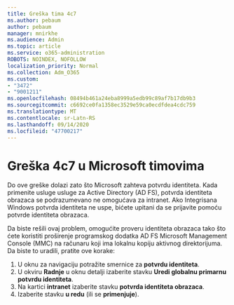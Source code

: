 ```yaml
---
title: Greška tima 4c7
ms.author: pebaum
author: pebaum
manager: mnirkhe
ms.audience: Admin
ms.topic: article
ms.service: o365-administration
ROBOTS: NOINDEX, NOFOLLOW
localization_priority: Normal
ms.collection: Adm_O365
ms.custom:
- "3472"
- "9001211"
ms.openlocfilehash: 08494b461a24eba8999a5edb99c89af7b17db9b3
ms.sourcegitcommit: c6692ce0fa1358ec3529e59ca0ecdfdea4cdc759
ms.translationtype: MT
ms.contentlocale: sr-Latn-RS
ms.lasthandoff: 09/14/2020
ms.locfileid: "47700217"
---
```

# <a name="4c7-error-in-microsoft-teams"></a>Greška 4c7 u Microsoft timovima

Do ove greške dolazi zato što Microsoft zahteva potvrdu identiteta. Kada primenite usluge usluge za Active Directory (AD FS), potvrda identiteta obrazaca se podrazumevano ne omogućava za intranet. Ako Integrisana Windows potvrda identiteta ne uspe, bićete upitani da se prijavite pomoću potvrde identiteta obrazaca.

Da biste rešili ovaj problem, omogućite proveru identiteta obrazaca tako što ćete koristiti proširenje programskog dodatka AD FS Microsoft Management Console (MMC) na računaru koji ima lokalnu kopiju aktivnog direktorijuma. Da biste to uradili, pratite ove korake: 

1. U oknu za navigaciju potražite smernice za **potvrdu identiteta**.
2. U okviru **Radnje** u oknu detalji izaberite stavku **Uredi globalnu primarnu potvrdu identiteta**.
3. Na kartici **intranet** izaberite stavku **potvrda identiteta obrazaca**.
4. Izaberite stavku **u redu** (ili se **primenjuje**).